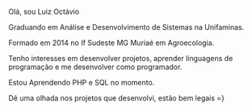 Olá, sou Luiz Octávio

Graduando em Análise e Desenvolvimento de Sistemas na Unifaminas.

Formado em 2014 no If Sudeste MG Muriaé em Agroecologia.

Tenho interesses em desenvolver projetos, aprender linguagens de programação e me desenvolver como programador.

Estou Aprendendo PHP e SQL no momento.

Dê uma olhada nos projetos que desenvolvi, estão bem legais =}



<!---
LuizOct/LuizOct is a ✨ special ✨ repository because its `README.md` (this file) appears on your GitHub profile.
You can click the Preview link to take a look at your changes.
--->

